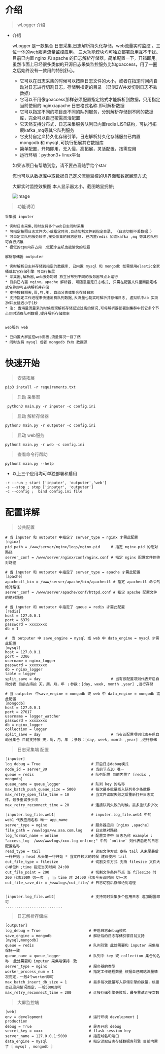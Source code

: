 # 介绍

> wLogger 介绍  
    
  * 介绍
    
    wLogger 是一款集合 日志采集,日志解析持久化存储，web流量实时监控 。三位一体的web服务流量监控应用。
    三大功能模块均可独立部署启用互不干扰。目前已内置 nginx 和 apache 的日志解析存储器，简单配置一下，开箱即用。
    虽然市面上已经很多类似的开源日志采集监控服务比如goaccess，用了一圈之后始终没有一款用的特别舒心。
    
    * 它可以在日志采集的时候可以按照日志文件的大小，或者在指定时间内自动对日志进行切割日志，存储到指定的目录 （已测2W并发切割日志不丢数据）
    * 它可以不用像goaccess那样必须配置指定格式才能解析到数据，只用指定当前使用的 nginx/apache 日志格式名称 即可解析数据
    * 它可以指定不同的项目走不同的队列服务，分别解析存储到不同的数据库，完全可以自己按需灵活配置 
    * 它天然支持分布式，日志采集服务队列已内置redis LIST结构，可执行拓展kafka ,mq等其它队列服务
    * 它支持自定义持久化存储引擎，日志解析持久化存储服务已内置 mongodb 和 mysql ,可执行拓展其它数据库
    * 简单配置，开箱即用，无入侵，高拓展，灵活配置，按需应用
    * 运行环境：python3+  linux平台 
   
    如果该项目有帮助到您，请不要吝啬随手给个star
    
    您也可以从数据库中取数据自己定义流量监控的UI界面和数据展现方式;
    
    大屏实时监控效果图 本人显示器太小，截图略显拥挤;
    
    ![image](https://cdn.jsdelivr.net/gh/jyolo/wLogger/webServer/static/images/webserver_monitor.png)

> 功能说明
    
    采集器 inputer
    
    * 实时日志采集,同时支持多个web日志同时采集 
    * 可指定按照日志文件大小或指定时间,自动切割文件到指定目录, （日志切割不丢数据.）
    * 可自定义队列服务软件,接受采集的日志信息. 已内置redis 如需kafka ,mq 等其它队列可自行拓展
    * 极低的cpu内存占用 ,低配小主机也能愉快的玩耍

    解析存储器 outputer
    
    * 实时解析日志并存储到指定的数据库, 已内置 mysql 和 mongodb 如需使用elastic全家桶或其它存储引擎 可自行拓展
    * 采集器,解析器,web服务均可 独立分布到不同的服务器节点上运行
    * 目前已内置 nginx，apache 解析器, 可随意指定日志格式, 只需在配置文件里面指定格式名称即可正确解析并存储
    * 支持按日期天,周,月,年. 自动分表或集合存储日志
    * 支持指定工作进程来快速消费队列数据,大流量也能实时解析并存储日志, 虚拟机中ab 实测2W并发延迟小于1秒
    * 注: 当海量流量来的时候发现解析存储延迟过高的情况,可将解析器部署到集群中其它多个节点同时消费队列数据,提升解析存储效率
    
    
    web服务 web
    
    * 已内置大屏监控web面板,流量情况一目了然 
    * 同时支持 mysql 或者 mongodb 作为 数据源 

    
 
# 快速开始
> 安装拓展
     
    pip3 install -r requirements.txt 
    
> 启动 采集器
    
     python3 main.py -r inputer -c config.ini
     
> 启动 解析存储器

    python3 main.py -r outputer -c config.ini
    
> 启动 web服务

    python3 main.py -r web -c config.ini
    
> 查看命令行帮助
    
    python3 main.py --help
    
   * 以上三个应用均可单独部署和启用 
   
    -r --run ; start ['inputer', 'outputer','web']
    -s --stop ; stop ['inputer', 'outputer']
    -c --config ;  bind config.ini file

    

# 配置详解

> 公共配置
    
    # 当 inputer 和 outputer 中指定了 server_type = nginx 才需此配置  
    [nginx]                                         
    pid_path = /www/server/nginx/logs/nginx.pid     # 指定 nginx.pid 的绝对路径       
    server_conf = /www/server/nginx/conf/nginx.conf # 指定 nginx 配置文件的绝对路径   
    
    # 当 inputer 和 outputer 中指定了 server_type = apache 才需此配置  
    [apache]
    apachectl_bin = /www/server/apache/bin/apachectl # 指定 apachectl 命令的绝对路径       
    server_conf = /www/server/apache/conf/httpd.conf # 指定 apache 配置文件的绝对路径     
        
    # 当 inputer 和 outputer 中指定了 queue = redis 才需此配置
    [redis]                                               
    host = 127.0.0.1
    port = 6379
    password = xxxxxxxx
    db = 1
    
    #  当 outputer 中 save_engine = mysql 或 web 中 data_engine = mysql 才需此配置   
    [mysql]                                         
    host = 127.0.0.1
    port = 3306
    username = nginx_logger
    password = xxxxxxxx
    db = nginx_logger
    table = logger
    split_save = day                                # 当有该配置项则代表开启自动分表 目前支持按 天，周，月，年 ；参数：[day, week, month ,year] ,进行存储
    
    # 当 outputer 中save_engine = mongodb 或 web 中 data_engine = mongodb 需此配置 
    [mongodb]                                       
    host = 127.0.0.1
    port = 27017
    username = logger_watcher
    password = xxxxxxxx
    db = nginx_logger
    collection = logger
    split_save = day                                # 当有该配置项则代表开启自动分集合 目前支持按 天，周，月，年 ；参数：[day, week, month ,year] ,进行存储
    

> 日志采集端 配置

    [inputer]
    log_debug = True                       # 开启日志debug模式
    node_id = server_80                    # 当前节点ID 唯一
    queue = redis                          # 队列配置 目前内置了 [redis , mongodb]
    queue_name = queue_logger              # 队列 key 的名称
    max_batch_push_queue_size = 5000       # 每次最多批量插入队列多少条数据
    max_retry_open_file_time = 10          # 当文件读取失败之后重新打开日志文件，最多重试多少次
    max_retry_reconnect_time = 20          # 连接队列失败的时候，最多重试多少次
    
    [inputer.log_file.web1]                # inputer.log_file.web1 中的 web1 代表应用名称 唯一 app_name 
    server_type = nginx                    # 服务器应用 [nginx ,apache]
    file_path = /wwwlogs/ww.aaa.com.log    # 日志绝对路径
    log_format_name = online               # 配置文件中 日志名称 example : "access_log  /www/wwwlogs/xxx.log online;" 中的 `online` 则代表启用的日志配置名称
    read_type = tail                       # 读取文件方式 支持 tail 从末尾最后一行开始 ; head 从头第一行开始 * 当文件较大的时候 建议使用 tail 
    cut_file_type = filesize               # 切割文件方式 支持 filesize 文件大小单位M ;time 指定当天时间 24:00
    cut_file_point = 200                   # 切割文件条件节点 当 filesize 时 200 代表200M 切一次  ; 当 time 时 24:00 代表今天该时间 切一次 
    cut_file_save_dir = /wwwlogs/cut_file/ # 日志切割后存储绝对路径
    
    
    [inputer.log_file.web2]                # 支持同时采集多个应用日志 追加配置即可
    ..........................
    
             

> 日志解析存储端

    [outputer]
    log_debug = True                      # 开启日志debug模式 
    save_engine = mongodb                 # 解析后的日志存储引擎目前支持 [mysql,mongodb]
    queue = redis                         # 队列引擎 此处需要和 inputer 采集端保持一致
    queue_name = queue_logger             # 队列中 key 或 collection 集合的名称  此处需要和 inputer 采集端保持一致
    server_type = nginx                   # 服务器的类型 
    worker_process_num = 1                # 指定工作进程数量 根据自己网站流量情况而定，一般4个worker即可
    max_batch_insert_db_size = 1          # 最多每次批量写入存储引擎的数量，根据自己应用情况而定，一般5000即可
    max_retry_reconnect_time = 200        # 连接存储引擎失败后，最多重试连接次数
    
> 大屏监控端

    [web]
    env = development                     # 运行环境 development | production
    debug = True                          # 是否开启 debug
    secret_key = xxxx                     # flask session key 
    server_name = 127.0.0.1:5000          # 指定域名和端口
    data_engine = mysql                   # 指定读取日志存储数据库引擎 目前内置了 [ mysql , mongodb ]


